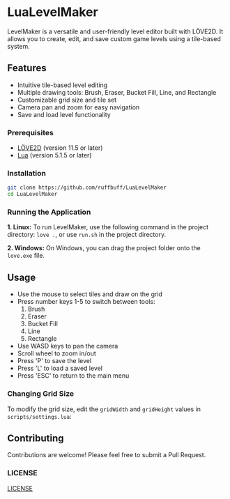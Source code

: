 # LuaLevelMaker
LevelMaker is a versatile and user-friendly level editor built with LÖVE2D. It allows you to create, edit, and save custom game levels using a tile-based system.

## Features
- Intuitive tile-based level editing
- Multiple drawing tools: Brush, Eraser, Bucket Fill, Line, and Rectangle
- Customizable grid size and tile set
- Camera pan and zoom for easy navigation
- Save and load level functionality


### Prerequisites
- [LÖVE2D](https://love2d.org/) (version 11.5 or later)
- [Lua](https://www.lua.org/) (version 5.1.5 or later)

### Installation
```bash
git clone https://github.com/ruffbuff/LuaLevelMaker
cd LuaLevelMaker
```

### Running the Application
**1. Linux:**
To run LevelMaker, use the following command in the project directory: `love .`,
or use `run.sh` in the project directory.

**2. Windows:**
On Windows, you can drag the project folder onto the `love.exe` file.

## Usage
- Use the mouse to select tiles and draw on the grid
- Press number keys 1-5 to switch between tools:
  1. Brush
  2. Eraser
  3. Bucket Fill
  4. Line
  5. Rectangle
- Use WASD keys to pan the camera
- Scroll wheel to zoom in/out
- Press 'P' to save the level
- Press 'L' to load a saved level
- Press 'ESC' to return to the main menu

### Changing Grid Size
To modify the grid size, edit the `gridWidth` and `gridHeight` values in `scripts/settings.lua`:

## Contributing
Contributions are welcome! Please feel free to submit a Pull Request.

### LICENSE
[LICENSE](LICENSE)
